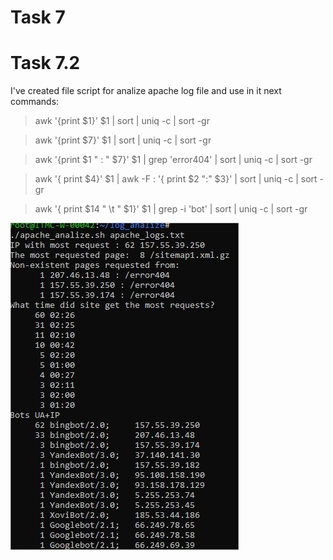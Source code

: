 # Task 7

# Task 7.2

I've created file script for analize apache log file and use in it next commands:

> awk '{print $1}' $1 | sort | uniq -c | sort -gr 

> awk '{print $7}' $1 | sort | uniq -c | sort -gr 

> awk '{print $1 " : " $7}' $1 | grep 'error404' | sort | uniq -c | sort -gr 

> awk '{ print $4}' $1 | awk -F : '{ print $2 ":" $3}' | sort | uniq -c | sort -gr 

> awk '{ print $14 " \t " $1}' $1 | grep -i 'bot' | sort | uniq -c | sort -gr 

![Link to 7.2](task7.2/task7.2-script-result.jpg)